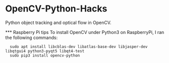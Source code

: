 OpenCV-Python-Hacks
===================

Python object tracking and optical flow in OpenCV.

*** Raspberry Pi tips
To install OpenCV under Python3 on RaspberryPi, I ran the following commands:

~~~~
  sudo apt install libcblas-dev libatlas-base-dev libjasper-dev libqtgui4 python3-pyqt5 libqt4-test
  sudo pip3 install opencv-python 
~~~~
